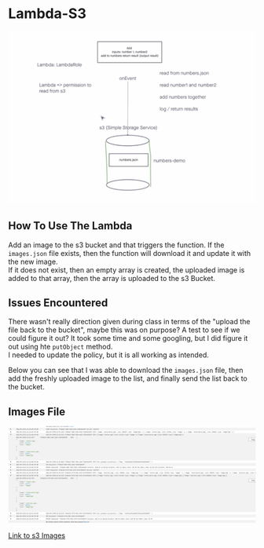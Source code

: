 # Lambda-S3

![class 17 UML](./class-17-uml.png)

## How To Use The Lambda

Add an image to the s3 bucket and that triggers the function.
If the `images.json` file exists, then the function will download it and update it with the new image.  
If it does not exist, then an empty array is created, the uploaded image is added to that array, then the array is uploaded to the s3 Bucket.

## Issues Encountered

There wasn't really direction given during class in terms of the "upload the file back to the bucket", maybe this was on purpose?  A test to see if we could figure it out?  It took some time and some googling, but I did figure it out using hte `putObject` method.  
I needed to update the policy, but it is all working as intended.  

Below you can see that I was able to download the `images.json` file, then add the freshly uploaded image to the list, and finally send the list back to the bucket.

## Images File

![Working Lambda](./lambdaImage.png)

[Link to s3 Images](https://image-lambda-lab17.s3.us-west-2.amazonaws.com/images.json)
